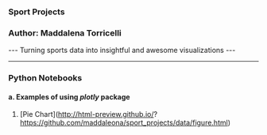 ### Sport Projects
### Author: Maddalena Torricelli
--- Turning sports data into insightful and awesome visualizations ---

---

### Python Notebooks
#### a. Examples of using *plotly* package
1. [Pie Chart](http://html-preview.github.io/?
   https://github.com/maddaleona/sport_projects/data/figure.html)
